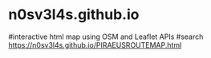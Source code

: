 # n0sv3l4s.github.io

#interactive html map using OSM and Leaflet APIs
#search https://n0sv3l4s.github.io/PIRAEUSROUTEMAP.html
